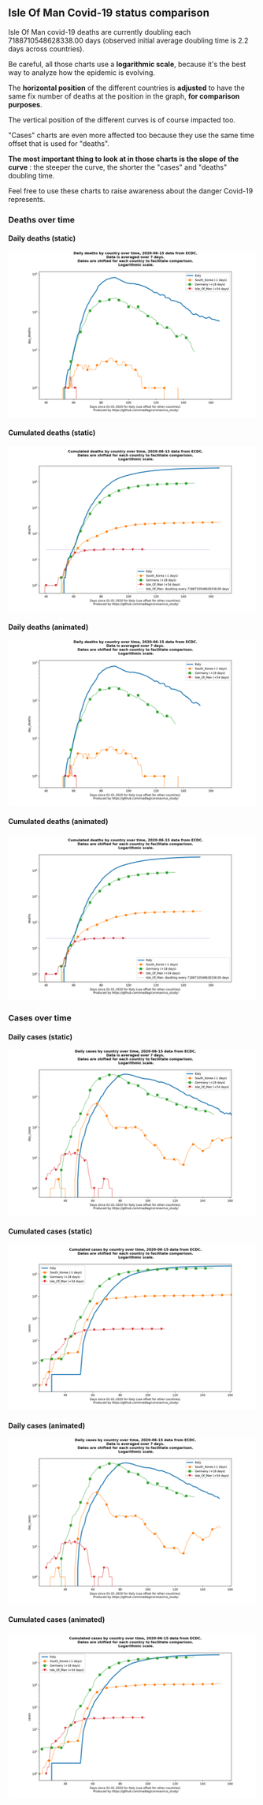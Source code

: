 ## Isle Of Man Covid-19 status comparison 

Isle Of Man covid-19 deaths are currently doubling each 7188710548628338.00 days (observed initial average doubling time is 2.2 days across countries).



Be careful, all those charts use a **logarithmic scale**, because it's the best way to analyze how the epidemic is evolving.
 
The **horizontal position** of the different countries is **adjusted** to have the same fix number of deaths at the position in the graph, **for comparison purposes**.

The vertical position of the different curves is of course impacted too.

"Cases" charts are even more affected too because they use the same time offset that is used for "deaths".

**The most important thing to look at in those charts is the slope of the curve** : the steeper the curve, the shorter the "cases" and "deaths" doubling time.

Feel free to use these charts to raise awareness about the danger Covid-19 represents. 


 
### Deaths over time
 
#### Daily deaths (static)
![Isle Of Man covid-19 daily deaths static chart](https://raw.githubusercontent.com/madlag/coronavirus_study/master/notebooks/graphs/2020-06-15/countries/Isle_Of_Man/2020-06-15_Isle_Of_Man_day_deaths.png "Isle Of Man covid-19 day_deaths static chart")   
 
#### Cumulated deaths (static)
![Isle Of Man covid-19 cumulated deaths static chart](https://raw.githubusercontent.com/madlag/coronavirus_study/master/notebooks/graphs/2020-06-15/countries/Isle_Of_Man/2020-06-15_Isle_Of_Man_deaths.png "Isle Of Man covid-19 deaths static chart")   
 
#### Daily deaths (animated)
![Isle Of Man covid-19 daily deaths animated chart](https://raw.githubusercontent.com/madlag/coronavirus_study/master/notebooks/graphs/2020-06-15/countries/Isle_Of_Man/2020-06-15_Isle_Of_Man_day_deaths.gif "Isle Of Man covid-19 day_deaths animated chart")   
 
#### Cumulated deaths (animated)
![Isle Of Man covid-19 cumulated deaths animated chart](https://raw.githubusercontent.com/madlag/coronavirus_study/master/notebooks/graphs/2020-06-15/countries/Isle_Of_Man/2020-06-15_Isle_Of_Man_deaths.gif "Isle Of Man covid-19 deaths animated chart")   

 
### Cases over time
 
#### Daily cases (static)
![Isle Of Man covid-19 daily cases static chart](https://raw.githubusercontent.com/madlag/coronavirus_study/master/notebooks/graphs/2020-06-15/countries/Isle_Of_Man/2020-06-15_Isle_Of_Man_day_cases.png "Isle Of Man covid-19 day_cases static chart")   
 
#### Cumulated cases (static)
![Isle Of Man covid-19 cumulated cases static chart](https://raw.githubusercontent.com/madlag/coronavirus_study/master/notebooks/graphs/2020-06-15/countries/Isle_Of_Man/2020-06-15_Isle_Of_Man_cases.png "Isle Of Man covid-19 cases static chart")   
 
#### Daily cases (animated)
![Isle Of Man covid-19 daily cases animated chart](https://raw.githubusercontent.com/madlag/coronavirus_study/master/notebooks/graphs/2020-06-15/countries/Isle_Of_Man/2020-06-15_Isle_Of_Man_day_cases.gif "Isle Of Man covid-19 day_cases animated chart")   
 
#### Cumulated cases (animated)
![Isle Of Man covid-19 cumulated cases animated chart](https://raw.githubusercontent.com/madlag/coronavirus_study/master/notebooks/graphs/2020-06-15/countries/Isle_Of_Man/2020-06-15_Isle_Of_Man_cases.gif "Isle Of Man covid-19 cases animated chart")   

